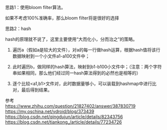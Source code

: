 

思路1：使用bloom filter算法。

如果不考虑100%准确率，那么bloom filter将是很好的选择


思路2：hash

hash的原理就不说了，这里主要使用“大而化小，分而治之”的策略。

1. 遍历a（假如a是较大的文件），对a的每一行做hash运算，根据hash值将该行数据映射到一个小文件a1-a100文件中；

2. 此时遍历b，做同样的hash算法，映射到b1-b100小文件中；（注意：两个字符串如果相同，那么他们经过同一hash算法得到的必然也是相等的）

3. 逐个比较<a1,b1>文件对，此时数据量够小，可以装载到hashmap中进行比对，最后得到结果。



参考  
https://www.zhihu.com/question/21827402/answer/387830719  
https://my.oschina.net/vdroid/blog/373439  
https://blog.csdn.net/qingdujun/article/details/82343756  
https://blog.csdn.net/tiankong_/article/details/77234726  


